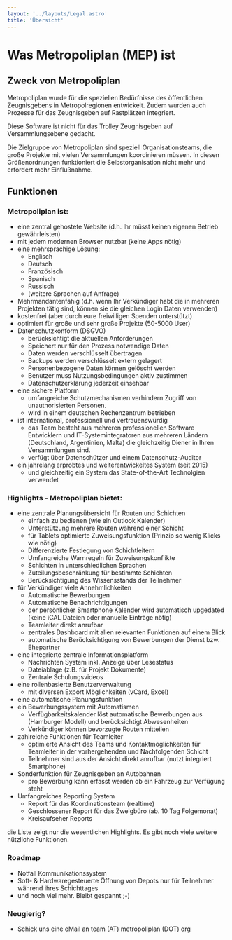 ```yaml
---
layout: '../layouts/Legal.astro'
title: 'Übersicht'
---
```


# Was Metropoliplan (MEP) ist

## Zweck von Metropoliplan

Metropoliplan wurde für die speziellen Bedürfnisse des öffentlichen Zeugnisgebens in Metropolregionen entwickelt. Zudem wurden auch Prozesse für das Zeugnisgeben auf Rastplätzen integriert.  

Diese Software ist nicht für das Trolley Zeugnisgeben auf Versammlungsebene gedacht.

Die Zielgruppe von Metropoliplan sind speziell Organisationsteams, die große Projekte mit vielen Versammlungen koordinieren müssen. In diesen Größenordnungen funktioniert die Selbstorganisation nicht mehr und erfordert mehr Einflußnahme.

## Funktionen

### Metropoliplan ist:

* eine zentral gehostete Website (d.h. Ihr müsst keinen eigenen Betrieb gewährleisten)
* mit jedem modernen Browser nutzbar (keine Apps nötig)
* eine mehrsprachige Lösung:
  * Englisch
  * Deutsch
  * Französisch
  * Spanisch
  * Russisch
  * (weitere Sprachen auf Anfrage)
* Mehrmandantenfähig (d.h. wenn Ihr Verkündiger habt die in mehreren Projekten tätig sind, können sie die gleichen Login Daten verwenden)
* kostenfrei (aber durch eure freiwilligen Spenden unterstützt)
* optimiert für große und sehr große Projekte (50-5000 User)
* Datenschutzkonform (DSGVO)
  * berücksichtigt die aktuellen Anforderungen
  * Speichert nur für den Prozess notwendige Daten
  * Daten werden verschlüsselt übertragen
  * Backups werden verschlüsselt extern gelagert
  * Personenbezogene Daten können gelöscht werden
  * Benutzer muss Nutzungsbedingungen aktiv zustimmen
  * Datenschutzerklärung jederzeit einsehbar
* eine sichere Platform
  * umfangreiche Schutzmechanismen verhindern Zugriff von unauthorisierten Personen.
  * wird in einem deutschen Rechenzentrum betrieben
* ist international, professionell und vertrauenswürdig
  * das Team besteht aus mehreren professionellen Software Entwicklern und IT-Systemintegratoren aus mehreren Ländern (Deutschland, Argentinien, Malta) die gleichzeitig Diener in Ihren Versammlungen sind.
  * verfügt über Datenschützer und einem Datenschutz-Auditor
* ein jahrelang erprobtes und weiterentwickeltes System (seit 2015)
  * und gleichzeitig ein System das State-of-the-Art Technolgien verwendet


### Highlights - Metropoliplan bietet:  
* eine zentrale Planungsübersicht für Routen und Schichten
  * einfach zu bedienen (wie ein Outlook Kalender)
  * Unterstützung mehrere Routen während einer Schicht
  * für Tablets optimierte Zuweisungsfunktion (Prinzip so wenig Klicks wie nötig)
  * Differenzierte Festlegung von Schichtleitern
  * Umfangreiche Warnregeln für Zuweisungskonflikte
  * Schichten in unterschiedlichen Sprachen
  * Zuteilungsbeschränkung für bestimmte Schichten
  * Berücksichtigung des Wissensstands der Teilnehmer
* für Verkündiger viele Annehmlichkeiten
  * Automatische Bewerbungen
  * Automatische Benachrichtigungen
  * der persönlicher Smartphone Kalender wird automatisch upgedated (keine iCAL Dateien oder manuelle Einträge nötig)
  * Teamleiter direkt anrufbar
  * zentrales Dashboard mit allen relevanten Funktionen auf einem Blick
  * automatische Berücksichtigung von Bewerbungen der Dienst bzw. Ehepartner
* eine integrierte zentrale Informationsplatform  
   * Nachrichten System inkl. Anzeige über Lesestatus
   * Dateiablage (z.B. für Projekt Dokumente)
   * Zentrale Schulungsvideos
* eine rollenbasierte Benutzerverwaltung
   * mit diversen Export Möglichkeiten (vCard, Excel)
* eine automatische Planungsfunktion
* ein Bewerbungssystem mit Automatismen  
   * Verfügbarkeitskalender löst automatische Bewerbungen aus (Hamburger Modell) und berücksichtigt Abwesenheiten
   * Verkündiger können bevorzugte Routen mitteilen
* zahlreiche Funktionen für Teamleiter
   * optimierte Ansicht des Teams und Kontaktmöglichkeiten für Teamleiter in der vorhergehenden und Nachfolgenden Schicht
   * Teilnehmer sind aus der Ansicht direkt anrufbar (nutzt integriert Smartphone)
* Sonderfunktion für Zeugnisgeben an Autobahnen
   * pro Bewerbung kann erfasst werden ob ein Fahrzeug zur Verfügung steht
* Umfangreiches Reporting System
   * Report für das Koordinationsteam (realtime)
   * Geschlossener Report für das Zweigbüro (ab. 10 Tag Folgemonat)
   * Kreisaufseher Reports

die Liste zeigt nur die wesentlichen Highlights. 
Es gibt noch viele weitere nützliche Funktionen.

### Roadmap
* Notfall Kommunikationssystem
* Soft- & Hardwaregesteuerte Öffnung von Depots nur für Teilnehmer während ihres Schichttages
* und noch viel mehr. Bleibt gespannt ;-)
   
### Neugierig?
* Schick uns eine eMail an team (AT) metropoliplan (DOT) org